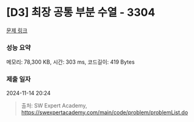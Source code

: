 # [D3] 최장 공통 부분 수열 - 3304 

[문제 링크](https://swexpertacademy.com/main/code/problem/problemDetail.do?contestProbId=AWBOHEx66kIDFAWr) 

### 성능 요약

메모리: 78,300 KB, 시간: 303 ms, 코드길이: 419 Bytes

### 제출 일자

2024-11-14 20:24



> 출처: SW Expert Academy, https://swexpertacademy.com/main/code/problem/problemList.do